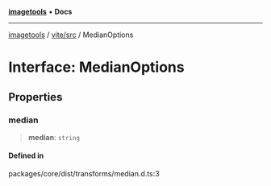[**imagetools**](../../../README.md) • **Docs**

***

[imagetools](../../../modules.md) / [vite/src](../README.md) / MedianOptions

# Interface: MedianOptions

## Properties

### median

> **median**: `string`

#### Defined in

packages/core/dist/transforms/median.d.ts:3
